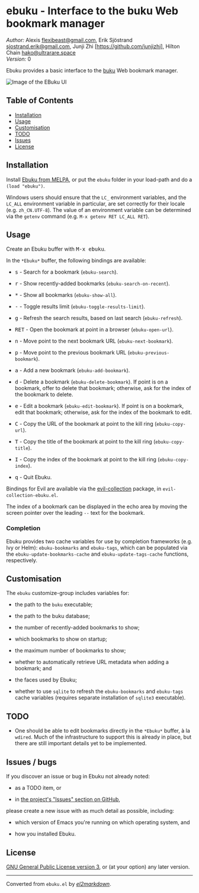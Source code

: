 # ebuku - Interface to the buku Web bookmark manager

*Author:* Alexis <flexibeast@gmail.com>, Erik Sjöstrand <sjostrand.erik@gmail.com>, Junji Zhi [https://github.com/junjizhi], Hilton Chain <hako@ultrarare.space><br>
*Version:* 0<br>

Ebuku provides a basic interface to the
[buku](https://github.com/jarun/buku) Web bookmark manager.

![Image of the EBuku UI](ebuku.png)<br>

## Table of Contents

- [Installation](#installation)
- [Usage](#usage)
- [Customisation](#customisation)
- [TODO](#todo)
- [Issues](#issues)
- [License](#license)

## Installation

Install [Ebuku from MELPA](https://melpa.org/#/ebuku), or put the
`ebuku` folder in your load-path and do a `(load "ebuku")`.

Windows users should ensure that the `LC_` environment variables,
and the `LC_ALL` environment variable in particular, are set
correctly for their locale (e.g. `zh_CN.UTF-8`). The value of an
environment variable can be determined via the `getenv` command
(e.g. `M-x getenv RET LC_ALL RET`).

## Usage

Create an Ebuku buffer with <kbd>M-x ebuku</kbd>.

In the `*Ebuku*` buffer, the following bindings are available:

* <kbd>s</kbd> - Search for a bookmark (`ebuku-search`).

* <kbd>r</kbd> - Show recently-added bookmarks (`ebuku-search-on-recent`).

* <kbd>*</kbd> - Show all bookmarks (`ebuku-show-all`).

* <kbd>-</kbd> - Toggle results limit (`ebuku-toggle-results-limit`).

* <kbd>g</kbd> - Refresh the search results, based on last search (`ebuku-refresh`).

* <kbd>RET</kbd> - Open the bookmark at point in a browser (`ebuku-open-url`).

* <kbd>n</kbd> - Move point to the next bookmark URL (`ebuku-next-bookmark`).

* <kbd>p</kbd> - Move point to the previous bookmark URL (`ebuku-previous-bookmark`).

* <kbd>a</kbd> - Add a new bookmark (`ebuku-add-bookmark`).

* <kbd>d</kbd> - Delete a bookmark (`ebuku-delete-bookmark`).  If point is on
  a bookmark, offer to delete that bookmark; otherwise, ask for the
  index of the bookmark to delete.

* <kbd>e</kbd> - Edit a bookmark (`ebuku-edit-bookmark`).  If point is on a
  bookmark, edit that bookmark; otherwise, ask for the index of the
  bookmark to edit.

* <kbd>C</kbd> - Copy the URL of the bookmark at point to the kill ring
  (`ebuku-copy-url`).

* <kbd>T</kbd> - Copy the title of the bookmark at point to the kill ring
  (`ebuku-copy-title`).

* <kbd>I</kbd> - Copy the index of the bookmark at point to the kill ring
  (`ebuku-copy-index`).

* <kbd>q</kbd> - Quit Ebuku.

Bindings for Evil are available via the
[evil-collection](https://github.com/emacs-evil/evil-collection)
package, in `evil-collection-ebuku.el`.

The index of a bookmark can be displayed in the echo area by moving
the screen pointer over the leading `--` text for the bookmark.

### Completion

Ebuku provides two cache variables for use by completion frameworks
(e.g. Ivy or Helm): `ebuku-bookmarks` and `ebuku-tags`, which can
be populated via the `ebuku-update-bookmarks-cache` and
`ebuku-update-tags-cache` functions, respectively.

## Customisation

The `ebuku` customize-group includes variables for:

* the path to the `buku` executable;

* the path to the buku database;

* the number of recently-added bookmarks to show;

* which bookmarks to show on startup;

* the maximum number of bookmarks to show;

* whether to automatically retrieve URL metadata when adding a
  bookmark; and

* the faces used by Ebuku;

* whether to use `sqlite` to refresh the `ebuku-bookmarks` and
  `ebuku-tags` cache variables (requires separate installation of
  `sqlite3` executable).

## TODO

* One should be able to edit bookmarks directly in the `*Ebuku*`
  buffer, à la `wdired`.  Much of the infrastructure to support this
  is already in place, but there are still important details yet to
  be implemented.

<a name="issues"></a>

## Issues / bugs

If you discover an issue or bug in Ebuku not already
noted:

* as a TODO item, or

* in [the project's "Issues" section on
  GitHub](https://github.com/flexibeast/ebuku/issues),

please create a new issue with as much detail as possible,
including:

* which version of Emacs you're running on which operating system,
  and

* how you installed Ebuku.

## License

[GNU General Public License version
3](https://www.gnu.org/licenses/gpl.html), or (at your option) any
later version.


---
Converted from `ebuku.el` by [*el2markdown*](https://github.com/Lindydancer/el2markdown).
